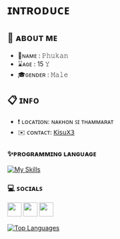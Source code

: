 ɪɴᴛʀᴏᴅᴜᴄᴇ 
==============================================================================================================================

🔎 ᴀʙᴏᴜᴛ ᴍᴇ
--------------

* 🔖ɴᴀᴍᴇ : 𝙿𝚑𝚞𝚔𝚊𝚗
* ⌛ᴀɢᴇ : 15 𝚈
* 🎓ɢᴇɴᴅᴇʀ : 𝙼𝚊𝚕𝚎

📋 ɪɴꜰᴏ
--------------

* ❗ ʟᴏᴄᴀᴛɪᴏɴ: ɴᴀᴋʜᴏɴ ꜱɪ ᴛʜᴀᴍᴍᴀʀᴀᴛ
* ✉️ ᴄᴏɴᴛᴀᴄᴛ: [𝖪𝗂𝗌𝗎𝖷𝟥](mailto:Pukan221bill@gmail.com)

### ✨ᴘʀᴏɢʀᴀᴍᴍɪɴɢ ʟᴀɴɢᴜᴀɢᴇ

[![My Skills](https://skillicons.dev/icons?i=ts,cpp,arduino,nextjs)](https://skillicons.dev)

### 💻 ꜱᴏᴄɪᴀʟꜱ

<p align="left"> <a href="https://discord.com/users/Kisu X3#1654" target="_blank" rel="noreferrer"><img src="https://raw.githubusercontent.com/danielcranney/readme-generator/main/public/icons/socials/discord.svg" width="32" height="32" /></a>
<a href="https://www.facebook.com/profile.php?id=100081792189966" target="_blank" rel="noreferrer"><img src="https://raw.githubusercontent.com/danielcranney/readme-generator/main/public/icons/socials/facebook.svg" width="32" height="32" /></a>
<a href="https://www.github.com/KantapongChamnankit" target="_blank" rel="noreferrer"><img src="https://raw.githubusercontent.com/danielcranney/readme-generator/main/public/icons/socials/github.svg" width="32" height="32" /></a>
</p>


<a href="https://github.com/KantapongChamnankit" align="left"><img src="https://github-readme-stats.vercel.app/api/top-langs/?username=PUKAN223&langs_count=10&title_color=0891b2&text_color=ffffff&icon_color=0891b2&bg_color=1c1917&hide_border=true&locale=en&custom_title=Top%20%Languages" alt="Top Languages" /></a>
<br /><br /><br /><br /><br /><br /><br />

